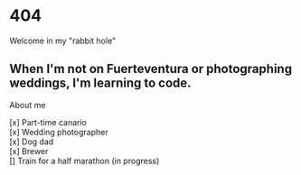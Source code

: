 # 404

Welcome in my "rabbit hole"

When I'm not on Fuerteventura or photographing weddings, I'm learning to code.
---

About me

[x] Part-time canario  
[x] Wedding photographer  
[x] Dog dad  
[x] Brewer  
[] Train for a half marathon (in progress)
